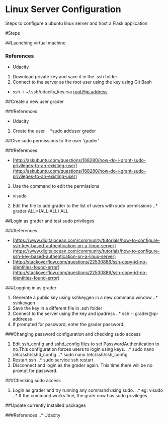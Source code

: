# Linux Server Configuration
Steps to configure a ubuntu linux server and host a Flask application

#Steps

##Launching virtual machine

### References
* Udacity

1. Download private key and save it in the .ssh folder
2. Connect to the server as the root user using the key using Git Bash
  * ssh -i ~/.ssh/udacity_key.rsa root@ip.address

##Create a new user grader

###References
* Udacity

1. Create the user
⋅⋅ *sudo adduser grader 

##Give sudo permissions to the user 'grader'

###References
* [http://askubuntu.com/questions/168280/how-do-i-grant-sudo-privileges-to-an-existing-user](http://askubuntu.com/questions/168280/how-do-i-grant-sudo-privileges-to-an-existing-user)

1. Use the command to edit the permissions
  * visudo 
2. Edit the file to add grader to the list of users with sudo permissions
..* grader ALL=(ALL:ALL) ALL 

##Login as grader and test sudo privileges

###References
* [https://www.digitalocean.com/community/tutorials/how-to-configure-ssh-key-based-authentication-on-a-linux-server](https://www.digitalocean.com/community/tutorials/how-to-configure-ssh-key-based-authentication-on-a-linux-server)
* [http://stackoverflow.com/questions/22530886/ssh-copy-id-no-identities-found-error](http://stackoverflow.com/questions/22530886/ssh-copy-id-no-identities-found-error)

###Logging in as grader
1. Generate a public key using sshkeygen in a new command window
..* sshkeygen 
2. Save the key in a different file in .ssh folder
3. Connect to the server using the key and ipadress
..* ssh -i grader@ip-addreess 
4. If prompted for password, enter the grader password.

###Changing password configuration and checking sudo access
1. Edit ssh_config and sshd_config files to set PasswordAuthentication to no.This configuration forces users to login using keys.
..* sudo nano /etc/ssh/sshd_config 
..* sudo nano /etc/ssh/ssh_config 
2. Restart ssh
..* sudo service ssh restart 
3. Disconnect and login as the grader again. This time there will be no prompt for password.

###Checking sudo access
1. Login as grader and try running any command using sudo.
..* eg: visudo 
..* If the command works fine, the graer now has sudo privileges 

##Update currently installed packages

###References
..* Udacity 


